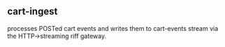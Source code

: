 ## cart-ingest

processes POSTed cart events and writes them to cart-events stream via the HTTP->streaming riff gateway.
